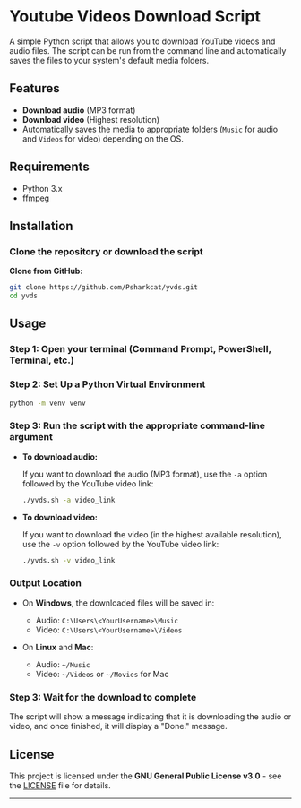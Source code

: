 #  Youtube Videos Download Script 

A simple Python script that allows you to download YouTube videos and audio files. The script can be run from the command line and automatically saves the files to your system's default media folders.

## Features

- **Download audio** (MP3 format)
- **Download video** (Highest resolution)
- Automatically saves the media to appropriate folders (`Music` for audio and `Videos` for video) depending on the OS.

## Requirements

- Python 3.x
- ffmpeg

## Installation

### Clone the repository or download the script

**Clone from GitHub:**
   ```bash
   git clone https://github.com/Psharkcat/yvds.git
   cd yvds
   ```
## Usage

### Step 1: Open your terminal (Command Prompt, PowerShell, Terminal, etc.)

### Step 2: Set Up a Python Virtual Environment

   ```bash
   python -m venv venv
   ```

### Step 3: Run the script with the appropriate command-line argument

- **To download audio:**

   If you want to download the audio (MP3 format), use the `-a` option followed by the YouTube video link:
   
   ```bash
   ./yvds.sh -a video_link
   ```

- **To download video:**

   If you want to download the video (in the highest available resolution), use the `-v` option followed by the YouTube video link:
   
   ```bash
   ./yvds.sh -v video_link
   ```

### Output Location

- On **Windows**, the downloaded files will be saved in:
  - Audio: `C:\Users\<YourUsername>\Music`
  - Video: `C:\Users\<YourUsername>\Videos`

- On **Linux** and **Mac**:
  - Audio: `~/Music`
  - Video: `~/Videos` or `~/Movies` for Mac

### Step 3: Wait for the download to complete

The script will show a message indicating that it is downloading the audio or video, and once finished, it will display a "Done." message.

## License

This project is licensed under the **GNU General Public License v3.0** - see the [LICENSE](LICENSE) file for details.

---
